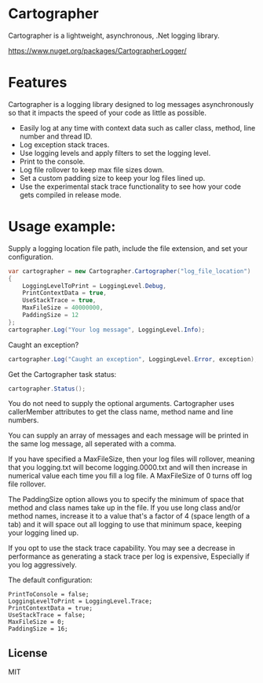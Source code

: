 # Cartographer
Cartographer is a lightweight, asynchronous, .Net logging library.

https://www.nuget.org/packages/CartographerLogger/

# Features
Cartographer is a logging library designed to log messages asynchronously so that it impacts the speed of your code as little as possible.
  - Easily log at any time with context data such as caller class, method, line number and thread ID.
  - Log exception stack traces.
  - Use logging levels and apply filters to set the logging level.
  - Print to the console.
  - Log file rollover to keep max file sizes down.
  - Set a custom padding size to keep your log files lined up.
  - Use the experimental stack trace functionality to see how your code gets compiled in release mode.

# Usage example:
Supply a logging location file path, include the file extension, and set your configuration.

```c#
var cartographer = new Cartographer.Cartographer("log_file_location")
{
    LoggingLevelToPrint = LoggingLevel.Debug,
    PrintContextData = true,
    UseStackTrace = true,
    MaxFileSize = 40000000,
    PaddingSize = 12
};
cartographer.Log("Your log message", LoggingLevel.Info);
```    

Caught an exception?

```c#
cartographer.Log("Caught an exception", LoggingLevel.Error, exception);
```

Get the Cartographer task status:

```c#
cartographer.Status();
```

You do not need to supply the optional arguments. Cartographer uses callerMember attributes to get the class name, method name and line numbers.

You can supply an array of messages and each message will be printed in the same log message, all seperated with a comma.

If you have specified a MaxFileSize, then your log files will rollover, meaning that you logging.txt will become logging.0000.txt and will then increase in numerical value each time you fill a log file. A MaxFileSize of 0 turns off log file rollover.

The PaddingSize option allows you to specify the minimum of space that method and class names take up in the file.
If you use long class and/or method names, increase it to a value that's a factor of 4 (space length of a tab) and it will space out all logging to use that minimum space, keeping your logging lined up.

If you opt to use the stack trace capability. You may see a decrease in performance as generating a stack trace per log is expensive, Especially if you log aggressively.

The default configuration:
```
PrintToConsole = false;
LoggingLevelToPrint = LoggingLevel.Trace;
PrintContextData = true;
UseStackTrace = false;
MaxFileSize = 0;
PaddingSize = 16;
```


License
----

MIT
